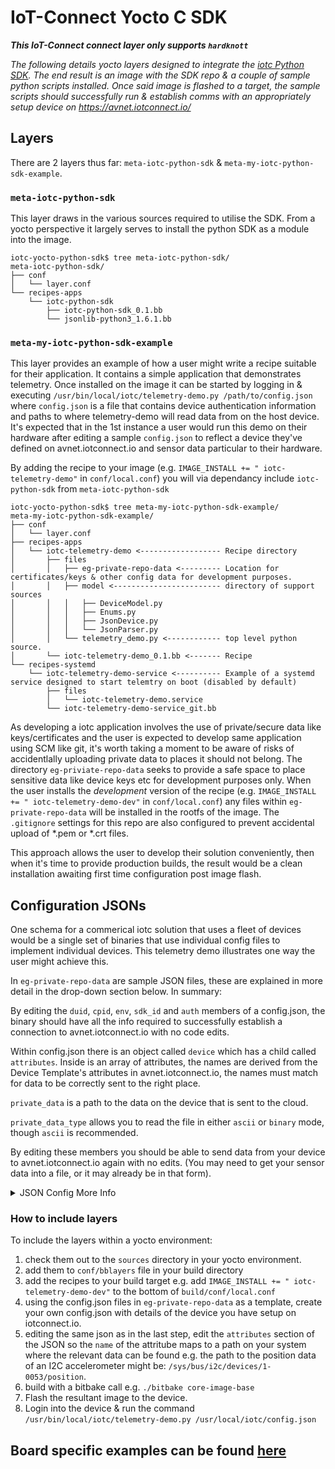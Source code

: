 # IoT-Connect Yocto C SDK
***This IoT-Connect connect layer only supports `hardknott`***

*The following details yocto layers designed to integrate the [iotc Python SDK]([https://github.com/avnet-iotconnect/iotc-python-sdk/tree/master-std-21]). The end result is an image with the SDK repo & a couple of sample python scripts installed. Once said image is flashed to a target, the sample scripts should successfully run & establish comms with an appropriately setup device on https://avnet.iotconnect.io/*

## Layers
There are 2 layers thus far: `meta-iotc-python-sdk` & `meta-my-iotc-python-sdk-example`.
### `meta-iotc-python-sdk`
This layer draws in the various sources required to utilise the SDK. From a yocto perspective it largely serves to install the python SDK as a module into the image.

```
iotc-yocto-python-sdk$ tree meta-iotc-python-sdk/
meta-iotc-python-sdk/
├── conf
│   └── layer.conf
└── recipes-apps
    └── iotc-python-sdk
        ├── iotc-python-sdk_0.1.bb
        └── jsonlib-python3_1.6.1.bb
```

### `meta-my-iotc-python-sdk-example`
This layer provides an example of how a user might write a recipe suitable for their application. It contains a simple application that demonstrates telemetry. Once installed on the image it can be started by logging in & executing `/usr/bin/local/iotc/telemetry-demo.py /path/to/config.json` where `config.json` is a file that contains device authentication information and paths to where telemetry-demo will read data from on the host device. It's expected that in the 1st instance a user would run this demo on their hardware after editing a sample `config.json` to reflect a device they've defined on avnet.iotconnect.io and sensor data particular to their hardware.

By adding the recipe to your image (e.g. `IMAGE_INSTALL += " iotc-telemetry-demo"` in `conf/local.conf`) you will via dependancy include `iotc-python-sdk` from `meta-iotc-python-sdk`

```
iotc-yocto-python-sdk$ tree meta-my-iotc-python-sdk-example/
meta-my-iotc-python-sdk-example/
├── conf
│   └── layer.conf
├── recipes-apps
│   └── iotc-telemetry-demo <------------------ Recipe directory
│       ├── files
│       │   ├── eg-private-repo-data <--------- Location for certificates/keys & other config data for development purposes.
│       │   ├── model <------------------------ directory of support sources
│       │   │   ├── DeviceModel.py
│       │   │   ├── Enums.py
│       │   │   ├── JsonDevice.py
│       │   │   └── JsonParser.py
│       │   └── telemetry_demo.py <------------ top level python source.
│       └── iotc-telemetry-demo_0.1.bb <------- Recipe
└── recipes-systemd
    └── iotc-telemetry-demo-service <---------- Example of a systemd service designed to start telemtry on boot (disabled by default)
        ├── files
        │   └── iotc-telemetry-demo.service
        └── iotc-telemetry-demo-service_git.bb
```

As developing a iotc application involves the use of private/secure data like keys/certificates and the user is expected to develop same application using SCM like git, it's worth taking a moment to be aware of risks of accidentlally uploading private data to places it should not belong. The directory `eg-priviate-repo-data` seeks to provide a safe space to place sensitive data like device keys etc for development purposes only. When the user installs the _development_ version of the recipe (e.g. `IMAGE_INSTALL += " iotc-telemetry-demo-dev"` in `conf/local.conf`) any files within `eg-private-repo-data` will be installed in the rootfs of the image. The `.gitignore` settings for this repo are also configured to prevent accidental upload of *.pem or *.crt files.

This approach allows the user to develop their solution conveniently, then when it's time to provide production builds, the result would be a clean installation awaiting first time configuration post image flash.

## Configuration JSONs
One schema for a commerical iotc solution that uses a fleet of devices would be a single set of binaries that use individual config files to implement individual devices. This telemetry demo illustrates one way the user might achieve this.

In `eg-private-repo-data` are sample JSON files, these are explained in more detail in the drop-down section below. In summary:

By editing the `duid`, `cpid`, `env`, `sdk_id` and `auth` members of a config.json, the binary should have all the info required to successfully establish a connection to avnet.iotconnect.io with no code edits.

Within config.json there is an object called `device` which has a child called `attributes`. Inside is an array of attributes, the names are derived from the Device Template's attributes in avnet.iotconnect.io, the names must match for data to be correctly sent to the right place.

`private_data` is a path to the data on the device that is sent to the cloud.

`private_data_type` allows you to read the file in either `ascii` or `binary` mode, though `ascii` is recommended.

By editing these members you should be able to send data from your device to avnet.iotconnect.io again with no edits. (You may need to get your sensor data into a file, or it may already be in that form).

<details>
  <summary>JSON Config More Info</summary>
  The config json provides a quick and easy way to provide a user's executable with the requisite device credentials for any connection and a convenient method of mapping sensors to iotc device attributes. The demo source provided will match an `attribute.name` to a path on the user's host where the relevant sensor data resides. It also indicates to the demo what format to expect the data at the path to be in.

```json
{
    "sdk_ver": "2.1",
    "duid": "Your Device's name in https://avnet.iotconnect.io/device/1",
    "cpid": "'CPID' from https://avnet.iotconnect.io/key-vault",
    "env": "'Environment' from https://avnet.iotconnect.io/key-vault",
    "iotc_server_cert": "/etc/ssl/certs/DigiCert_Global_Root_G2.pem",
    "sdk_id": "'SDK Identities -> Language: Python **, Version: 1.0' from https://avnet.iotconnect.io/key-vault",
    "auth": {
      "auth_type": "IOTC_AT_X509",
      "params": {
        "client_key": "/path/to/device.key",
        "client_cert": "/path/to/DeviceCertificate.pem"
      }
    },
    "device": {
      "commands_list_path": "Path to folder containing all commands",
      "offline_storage": {
        "available_space_MB": 1,
        "file_count": 1
      },
      "attributes": [
        {
          "name": "power",
          "private_data": "/usr/bin/local/iotc/dummy_sensor_power",
          "private_data_type": "ascii"
        },
        {
          "name": "level",
          "private_data": "/usr/bin/local/iotc/dummy_sensor_level",
          "private_data_type": "ascii"
        }
      ]
    }
}
```

Say you have a device `my-demo-device` based on a template on avnet.iotconnect.io that looks like:
```json
{
  "code": "my-template",
  "name": "My Template",
  "authType": 5,
  "isIotEdgeEnable": false,
  "attributes": [
    {
      "name": "Version",
      "type": "STRING",
      "description": null,
      "unit": null
    }
  ],
  "commands": [
  ],
  "messageVersion": "1.0",
  "msgCode": "7LIBCD6",
  "properties": {
    "description": null,
    "dataFrequency": "60",
    "fileSupport": false
  },
  "_meta": {
    "version": "2.0"
  }
}
```

You would first (copy &) edit config.json with relevant device connection details thusly:

```json
{
    "sdk_ver": "2.1",
    "duid": "Your Device's name in https://avnet.iotconnect.io/device/1",
```
Would become: 
```json
{
    "sdk_ver": "2.1",
    "duid": "myDemoDevice",
```

Then with regard to mapping template attributes to paths, in order to map the `Version` attribute to a path on the device you would edit config.json to include:
```json
      "attributes": [
        {
          "name": "Version",
          "private_data": "/proc/version",
          "private_data_type": "ascii"
        },
```
</details>

### How to include layers
To include the layers within a yocto environment:

1. check them out to the `sources` directory in your yocto environment. 
1. add them to `conf/bblayers` file in your build directory
1. add the recipes to your build target e.g. add `IMAGE_INSTALL += " iotc-telemetry-demo-dev"` to the bottom of `build/conf/local.conf`
1. using the config.json files in `eg-private-repo-data` as a template, create your own config.json with details of the device you have setup on iotconnect.io.
1. editing the same json as in the last step, edit the `attributes` section of the JSON so the `name` of the attritube maps to a path on your system where the relevant data can be found e.g. the path to the position data of an I2C accelerometer might be: `/sys/bus/i2c/devices/1-0053/position`.
1. build with a bitbake call e.g. `./bitbake core-image-base`
1. Flash the resultant image to the device.
1. Login into the device & run the command `/usr/bin/local/iotc/telemetry-demo.py /usr/local/iotc/config.json`

## Board specific examples can be found [here](board_specific_readmes/README.md)
